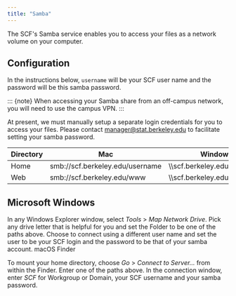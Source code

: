```yaml
---
title: "Samba"
---
```


The SCF's Samba service enables you to access your files as a network volume
on your computer.

## Configuration

In the instructions below, `username` will be your SCF user name and the password will be this samba password.

::: {note}
When accessing your Samba share from an off-campus network, you will need to
use the campus VPN.
:::

At present, we must manually setup a separate login credentials for you to
access your files. Please contact manager@stat.berkeley.edu to facilitate
setting your samba password.

| Directory | Mac                             | Windows                        |
|-----------|---------------------------------|--------------------------------|
| Home      | smb://scf.berkeley.edu/username | \\\\scf.berkeley.edu\\username |
| Web       | smb://scf.berkeley.edu/www      | \\\\scf.berkeley.edu\\www      |


## Microsoft Windows

In any Windows Explorer window, select *Tools* \> *Map Network Drive*. Pick any drive letter that is helpful for you and set the Folder to be one of the paths above. Choose to connect using a different user name and set the user to be your SCF login and the password to be that of your samba account.
macOS Finder

To mount your home directory, choose *Go* \> *Connect to Server...* from within the Finder. Enter one of the paths above. In the connection window, enter *SCF* for Workgroup or Domain, your SCF username and your samba password.
